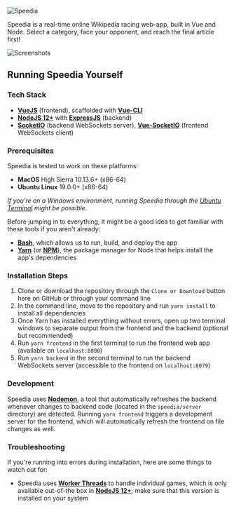 ![Speedia](https://user-images.githubusercontent.com/33555592/57264828-3c19ff80-7042-11e9-9f50-c99451c4a556.png)

Speedia is  a real-time online Wikipedia racing web-app, built in Vue and Node. Select a category, face your opponent, and reach the final article first!

![Screenshots](https://user-images.githubusercontent.com/33555592/57266482-1bee3e80-704a-11e9-994c-f5c143df3aa9.png)

## Running Speedia Yourself

### Tech Stack

* **[VueJS](https://github.com/vuejs/vue)** (frontend), scaffolded with **[Vue-CLI](https://github.com/vuejs/vue-cli)**
* **[NodeJS 12+](https://nodejs.org/en/download/current/)** with **[ExpressJS](https://github.com/expressjs/express)** (backend)
* **[SocketIO](https://github.com/socketio/socket.io)** (backend WebSockets server), **[Vue-SocketIO](https://github.com/MetinSeylan/Vue-Socket.io)** (frontend WebSockets client)

### Prerequisites

Speedia is tested to work on these platforms:

* **MacOS** High Sierra 10.13.6+ (x86-64)
* **Ubuntu Linux** 19.0.0+ (x86-64)

*If you're on a Windows environment, running Speedia through the [Ubuntu Terminal](https://tutorials.ubuntu.com/tutorial/tutorial-ubuntu-on-windows) might be possible.*

Before jumping in to everything, it might be a good idea to get familiar with these tools if you aren't already:

* **[Bash](https://en.wikipedia.org/wiki/Bash_(Unix_shell))**, which allows us to run, build, and deploy the app
* **[Yarn](https://yarnpkg.com/en/docs/install)** (or **[NPM](https://www.npmjs.com/get-npm)**), the package manager for Node that helps install the app's dependencies

### Installation Steps

1. Clone or download the repository through the `Clone or Download` button here on GitHub or through your command line
2. In the command line, move to the repository and run `yarn install` to install all dependencies
3. Once Yarn has installed everything without errors, open up two terminal windows to separate output from the frontend and the backend (optional but recommended)
4. Run `yarn frontend` in the first terminal to run the frontend web app (available on `localhost:8080`)
5. Run `yarn backend` in the second terminal to run the backend WebSockets server (accessible to the frontend on `localhost:8079`)

### Development

Speedia uses **[Nodemon](https://github.com/remy/nodemon)**, a tool that automatically refreshes the backend whenever changes to backend code (located in the `speedia/server` directory) are detected. Running `yarn frontend` triggers a development server for the frontend, which will automatically refresh the frontend on file changes as well.

### Troubleshooting

If you're running into errors during installation, here are some things to watch out for:

* Speedia uses **[Worker Threads](https://nodejs.org/api/worker_threads.html)** to handle individual games, which is only available out-of-the box in **[NodeJS 12+](https://nodejs.org/en/download/current/)**; make sure that this version is installed on your system
